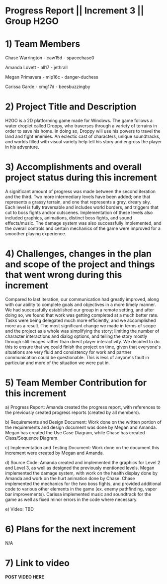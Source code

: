 
# Progress Report || Increment 3 || Group H2GO
<!--Please use this template to describe your progress on the group project in the latest increment. 
Please do not change the font, font size, margins or line spacing. All the text in italic should be removed from your final submission.-->
# 1)   Team Members
Chase Warrington - caw15d - spacechase0

Amanda Lovett - all17 - jethrall

Megan Primavera - mlp16c -  danger-duchess

Carissa Garde - cmg17d - beesbuzzingby

<!--Please write the name of all the team members, their FSU IDs, and GitHub IDs here.-->

# 2)   Project Title and Description
<!--Briefly describe your project.-->
H2GO is a 2D platforming game made for Windows. The game follows a water droplet called Droppy, who traverses through a variety of terrains in order to save his home. In doing so, Droppy will use his powers to travel the land and fight enemies. An eclectic cast of characters, unique soundtracks, and worlds filled with visual variety help tell his story and engross the player in his adventure. 

# 3)  Accomplishments and overall project status during this increment
<!--Describe in detail what was accomplished during this increment and where your project stands overall compared to the initial scope and functionality proposed.-->
A significant amount of progress was made between the second iteration and the third. Two more intermediary levels have been added; one that represents a grassy terrain, and one that represents a gray, dreary sky. Each level is fully traversable and includes world borders, and triggers that cut to boss fights and/or cutscenes. Implementation of these levels also included graphics, animations, distinct boss fights, and sound effects/music. The damage system was also successfully implemented, and the overall controls and certain mechanics of the game were improved for a smoother playing experience.

# 4)   Challenges, changes in the plan and scope of the project and things that went wrong during this increment
<!--Please describe here in detail:
- anything that was challenging during this increment and how you dealt with the challenges
- any changes that occurred in the initial plan you had for the project or its scope. Describe the reasons for the changes. 
- anything that went wrong during this increment-->

Compared to last iteration, our communication had greatly improved, along with our ability to complete goals and objectives in a more timely manner. We had successfully established our group in a remote setting, and after doing so, we found that work was getting completed at a much better rate. Tasks were being delegated much more efficiently, and we accomplished more as a result. The most significant change we made in terms of scope and the project as a whole was simplifying the story; limiting the number of character interactions and dialog options, and telling the story mostly through still images rather than direct player interactivity. We decided to do this to ensure that we could finish the project on time, given that everyone's situations are very fluid and consistency for work and partner communication could be questionable. This is less of anyone's fault in particular and more of the situation we were put in.

# 5)   Team Member Contribution for this increment
<!--Please list each individual member and their contributions to each of the deliverables in this increment (be as detailed as possible).
In other words, describe the contribution of each team member to:
a)   the progress report, including the sections they wrote or contributed to
b)   the requirements and design document, including the sections they wrote or contributed to
c)   the implementation and testing document, including the sections they wrote or contributed to
d)   the source code (be detailed about which parts of the system each team member contributed to and how)
e)   the video or presentation-->

a) Progress Report: Amanda created the progress report, with references to the previously created progress reports (created by all members).

b) Requirements and Design Document: Work done on the written portion of the requirements and design document was done by Megan and Amanda. Megan has created the Use Case Diagram, while Chase has created Class/Sequence Diagram.

c) Implementation and Testing Document: Work done on the document this increment were created by Megan and Amanda.

d) Source Code: Amanda created and implemented the graphics for Level 2 and Level 3, as well as designed the previously mentioned levels. Megan implemented the damage system, with work on the health display done by Amanda and work on the hurt animation done by Chase. Chase implemented the mechanics for the two boss fights, and provided additional code to various other elements in the game (ex. enemy pathfinding, vapor bar improvements). Carissa implemented music and soundtrack for the game as well as fixed minor errors in the code where necessary.

e) Video: TBD

# 6)   Plans for the next increment
<!--If this report if for the first or second increment, describe what are you planning to achieve in the next increment.-->
N/A

# 7)   Link to video
<!--Paste here the link to your video (only for increment 1 and 2).-->
**POST VIDEO HERE**
